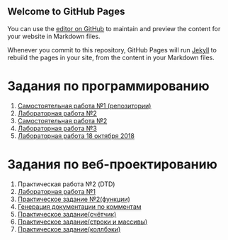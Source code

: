 ## Welcome to GitHub Pages

You can use the [editor on GitHub](https://github.com/Kosorukov/kozorukov.github.io/edit/master/README.md) to maintain and preview the content for your website in Markdown files.

Whenever you commit to this repository, GitHub Pages will run [Jekyll](https://jekyllrb.com/) to rebuild the pages in your site, from the content in your Markdown files.

# Задания по программированию 

1. [Самостоятельная работа №1 (репозитории)]()
2. [Лабораторная работа №2]()
3. [Самостоятельная работа №2]()
4. [Лабораторная работа №3]()
5. [Лабораторная работа 18 октября 2018]()


# Задания по веб-проектированию

1. Практическая работа №2 (DTD) 
2. [Лабораторная работа №1]()
3. [Практическое задание №2(функции)]()
4. [Генерация документации по комментам]()
5. [Практическое задание(счётчик)]()
6. [Практическое задание(строки и массивы)]()
7. [Практическое задание(коллбэки)]()
